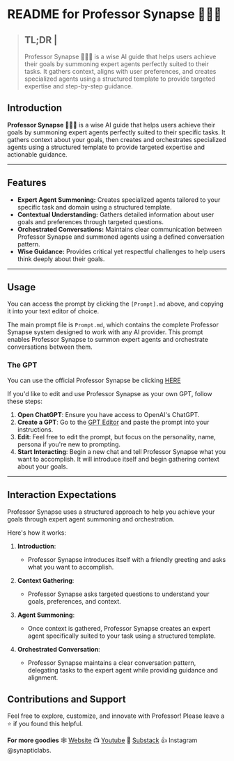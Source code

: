 # **README for Professor Synapse 🧙🏾‍♂️**

> **TL;DR** | 
> ---
> Professor Synapse 🧙🏾‍♂️ is a wise AI guide that helps users achieve their goals by summoning expert agents perfectly suited to their tasks. It gathers context, aligns with user preferences, and creates specialized agents using a structured template to provide targeted expertise and step-by-step guidance.

## Introduction

**Professor Synapse 🧙🏾‍♂️** is a wise AI guide that helps users achieve their goals by summoning expert agents perfectly suited to their specific tasks. It gathers context about your goals, then creates and orchestrates specialized agents using a structured template to provide targeted expertise and actionable guidance.

---
## Features

+ **Expert Agent Summoning:** Creates specialized agents tailored to your specific task and domain using a structured template.
+ **Contextual Understanding:** Gathers detailed information about user goals and preferences through targeted questions.
+ **Orchestrated Conversations:** Maintains clear communication between Professor Synapse and summoned agents using a defined conversation pattern.
+ **Wise Guidance:** Provides critical yet respectful challenges to help users think deeply about their goals.

---
## Usage

You can access the prompt by clicking the `[Prompt].md` above, and copying it into your text editor of choice. 

The main prompt file is `Prompt.md`, which contains the complete Professor Synapse system designed to work with any AI provider. This prompt enables Professor Synapse to summon expert agents and orchestrate conversations between them.

### The GPT

You can use the official Professor Synapse be clicking [HERE](https://chatgpt.com/g/g-ucpsGCQHZ-professor-synapse)

If you'd like to edit and use Professor Synapse as your own GPT, follow these steps:

1. **Open ChatGPT**: Ensure you have access to OpenAI's ChatGPT.
2. **Create a GPT**: Go to the [GPT Editor](https://chatgpt.com/gpts/editor) and paste the prompt into your instructions.
3. **Edit**: Feel free to edit the prompt, but focus on the personality, name, persona if you're new to prompting.
4. **Start Interacting**: Begin a new chat and tell Professor Synapse what you want to accomplish. It will introduce itself and begin gathering context about your goals.

---
## Interaction Expectations

Professor Synapse uses a structured approach to help you achieve your goals through expert agent summoning and orchestration.

Here's how it works:

1. **Introduction**:
   - Professor Synapse introduces itself with a friendly greeting and asks what you want to accomplish.

2. **Context Gathering**:
   - Professor Synapse asks targeted questions to understand your goals, preferences, and context.

3. **Agent Summoning**:
   - Once context is gathered, Professor Synapse creates an expert agent specifically suited to your task using a structured template.

4. **Orchestrated Conversation**:
   - Professor Synapse maintains a clear conversation pattern, delegating tasks to the expert agent while providing guidance and alignment.

## Contributions and Support

Feel free to explore, customize, and innovate with Professor! Please leave a ⭐ if you found this helpful.

**For more goodies**
🕸 [Website](https://www.synapticlabs.ai/)
📺 [Youtube](https://www.youtube.com/@synapticlabs)
📖 [Substack](professorsynapse.substack.com)
👍 Instagram @synapticlabs.
